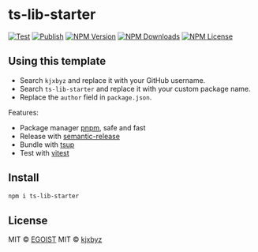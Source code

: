 # ts-lib-starter

[![Test](https://github.com/kjxbyz/ts-lib-starter/actions/workflows/test.yml/badge.svg)](https://github.com/kjxbyz/ts-lib-starter/actions/workflows/test.yml)
[![Publish](https://github.com/kjxbyz/ts-lib-starter/actions/workflows/publish.yml/badge.svg)](https://github.com/kjxbyz/ts-lib-starter/actions/workflows/publish.yml)
[![NPM Version](https://img.shields.io/npm/v/ts-lib-starter)](https://www.npmjs.com/package/ts-lib-starter)
[![NPM Downloads](https://img.shields.io/npm/dy/ts-lib-starter)](https://www.npmjs.com/package/ts-lib-starter)
[![NPM License](https://img.shields.io/npm/l/ts-lib-starter)](https://github.com/kjxbyz/ts-lib-starter/blob/main/LICENSE)

## Using this template

- Search `kjxbyz` and replace it with your GitHub username.
- Search `ts-lib-starter` and replace it with your custom package name.
- Replace the `author` field in `package.json`.

Features:

- Package manager [pnpm](https://pnpm.js.org/), safe and fast
- Release with [semantic-release](https://npm.im/semantic-release)
- Bundle with [tsup](https://github.com/egoist/tsup)
- Test with [vitest](https://vitest.dev)

## Install

```bash
npm i ts-lib-starter
```

## License

MIT &copy; [EGOIST](https://github.com/sponsors/egoist)
MIT &copy; [kjxbyz](https://github.com/kjxbyz)
